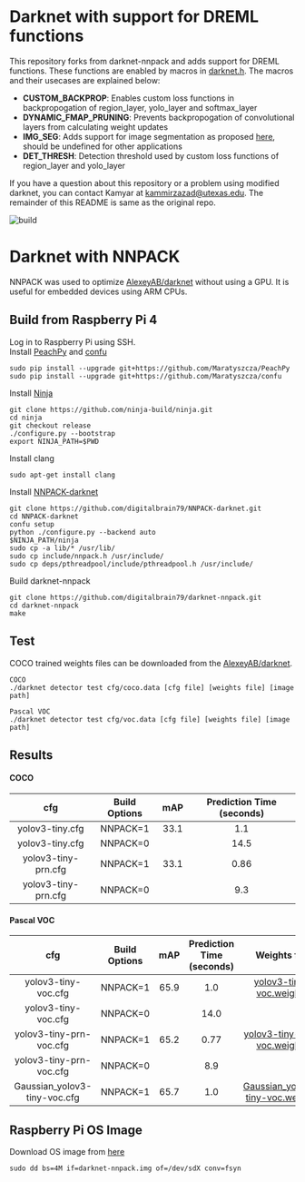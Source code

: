 # Darknet with support for DREML functions
This repository forks from darknet-nnpack and adds support for DREML functions. These functions are enabled by macros in [darknet.h](https://github.com/kammirzazad/darknet-nnpack-dreml/blob/alexeyab/include/darknet.h). The macros and their usecases are explained below:
* **CUSTOM\_BACKPROP**: Enables custom loss functions in backpropogation of region\_layer, yolo\_layer and softmax\_layer
* **DYNAMIC\_FMAP\_PRUNING**: Prevents backpropogation of convolutional layers from calculating weight updates
* **IMG\_SEG**: Adds support for image segmentation as proposed [here](https://github.com/ArtyZe/yolo_segmentation), should be undefined for other applications
* **DET\_THRESH**: Detection threshold used by custom loss functions of region\_layer and yolo\_layer

If you have a question about this repository or a problem using modified darknet, you can contact Kamyar at kammirzazad@utexas.edu. The remainder of this README is same as the original repo.

![build](https://github.com/kammirzazad/darknet-nnpack-dreml/actions/workflows/build.yml/badge.svg)

# Darknet with NNPACK
NNPACK was used to optimize [AlexeyAB/darknet](https://github.com/AlexeyAB/darknet) without using a GPU. It is useful for embedded devices using ARM CPUs.

## Build from Raspberry Pi 4
Log in to Raspberry Pi using SSH.<br/>
Install [PeachPy](https://github.com/Maratyszcza/PeachPy) and [confu](https://github.com/Maratyszcza/confu)
```
sudo pip install --upgrade git+https://github.com/Maratyszcza/PeachPy
sudo pip install --upgrade git+https://github.com/Maratyszcza/confu
```
Install [Ninja](https://ninja-build.org/)
```
git clone https://github.com/ninja-build/ninja.git
cd ninja
git checkout release
./configure.py --bootstrap
export NINJA_PATH=$PWD
```
Install clang
```
sudo apt-get install clang
```
Install [NNPACK-darknet](https://github.com/digitalbrain79/NNPACK-darknet.git)
```
git clone https://github.com/digitalbrain79/NNPACK-darknet.git
cd NNPACK-darknet
confu setup
python ./configure.py --backend auto
$NINJA_PATH/ninja
sudo cp -a lib/* /usr/lib/
sudo cp include/nnpack.h /usr/include/
sudo cp deps/pthreadpool/include/pthreadpool.h /usr/include/
```
Build darknet-nnpack
```
git clone https://github.com/digitalbrain79/darknet-nnpack.git
cd darknet-nnpack
make
```

## Test
COCO trained weights files can be downloaded from the [AlexeyAB/darknet](https://github.com/AlexeyAB/darknet).
```
COCO
./darknet detector test cfg/coco.data [cfg file] [weights file] [image path]
```
```
Pascal VOC
./darknet detector test cfg/voc.data [cfg file] [weights file] [image path]
```
## Results
#### COCO
cfg | Build Options | mAP | Prediction Time (seconds)
:-:|:-:|:-:|:-:
yolov3-tiny.cfg | NNPACK=1 | 33.1 | 1.1
yolov3-tiny.cfg | NNPACK=0 | | 14.5
yolov3-tiny-prn.cfg | NNPACK=1 | 33.1 | 0.86
yolov3-tiny-prn.cfg | NNPACK=0 | | 9.3

#### Pascal VOC
cfg | Build Options | mAP | Prediction Time (seconds) | Weights file
:-:|:-:|:-:|:-:|:-:
yolov3-tiny-voc.cfg | NNPACK=1 | 65.9 | 1.0 | [yolov3-tiny-voc.weights](https://drive.google.com/open?id=1gP531RumQnuGlMUUcQgymktatWajF4mH)
yolov3-tiny-voc.cfg | NNPACK=0 | | 14.0 | 
yolov3-tiny-prn-voc.cfg | NNPACK=1 | 65.2 | 0.77 | [yolov3-tiny-prn-voc.weights](https://drive.google.com/open?id=1NljMzqeFxu0Kr04iftjc-zSL0Nxkns1n)
yolov3-tiny-prn-voc.cfg | NNPACK=0 | | 8.9 | 
Gaussian_yolov3-tiny-voc.cfg | NNPACK=1 | 65.7 | 1.0 | [Gaussian_yolov3-tiny-voc.weights](https://drive.google.com/open?id=1qHdCsYsyvPX37pNoYpoug-FUUtu_1HxM)

## Raspberry Pi OS Image
Download OS image from [here](https://drive.google.com/open?id=1D9XRKn8eYiGokf_uN1Pwkqtnt_ae5SAQ)
```
sudo dd bs=4M if=darknet-nnpack.img of=/dev/sdX conv=fsyn
```
